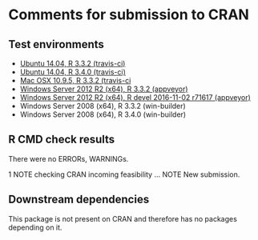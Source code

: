 Comments for submission to CRAN
===============================

## Test environments
* [Ubuntu 14.04, R 3.3.2 (travis-ci)](https://travis-ci.org/prioritizr/prioritizrdata/builds)
* [Ubuntu 14.04, R 3.4.0 (travis-ci)](https://travis-ci.org/prioritizr/prioritizrdata/builds)
* [Mac OSX 10.9.5, R 3.3.2 (travis-ci](https://travis-ci.org/prioritizr/prioritizrdata/builds)
* [Windows Server 2012 R2 (x64), R 3.3.2 (appveyor)](https://ci.appveyor.com/project/jeffreyhanson/prioritizrdata)
* [Windows Server 2012 R2 (x64), R devel 2016-11-02 r71617 (appveyor)](https://ci.appveyor.com/project/jeffreyhanson/prioritizrdata)
* Windows Server 2008 (x64), R 3.3.2 (win-builder)
* Windows Server 2008 (x64), R 3.4.0 (win-builder)

## R CMD check results
There were no ERRORs, WARNINGs.

1 NOTE
  checking CRAN incoming feasibility ... NOTE
  New submission.

## Downstream dependencies
This package is not present on CRAN and therefore has no packages depending on it.
